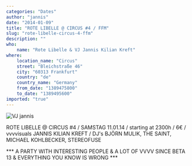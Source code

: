 ```yaml
---
categories: "Dates"
author: "jannis"
date: "2014-01-09"
title: "ROTE LIBELLE @ CIRCUS #4 / FFM"
slug: "rote-libelle-circus-4-ffm"
description: ""
who: 
    name: "Rote Libelle & VJ Jannis Kilian Kreft"
where: 
    location_name: "Circus"
    street: "Bleichstraße 46"
    city: "60313 Frankfurt"
    country: "de"
    country_name: "Germany"
    from_date: "1389475800"
    to_date: "1389495600"
imported: "true"
---
```



![VJ jannis](party_libelle.jpg) 

ROTE LIBELLE @ CIRCUS #4 / SAMSTAG 11.01.14 / starting at 2300h / 6€ /
vvvvisuals JANNIS KILIAN KREFT / 
DJ's BJÖRN MULIK, THE SAINT, MICHAEL KOHLBECKER, STEREOFUSE

*** A PARTY WITH INTERESTING PEOPLE & A LOT OF VVVV SINCE BETA 13 & EVERYTHING YOU KNOW IS WRONG ***




